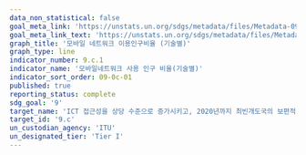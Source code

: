 ```yaml
---
data_non_statistical: false
goal_meta_link: 'https://unstats.un.org/sdgs/metadata/files/Metadata-09-0c-01.pdf'
goal_meta_link_text: 'https://unstats.un.org/sdgs/metadata/files/Metadata-09-0c-01.pdf'
graph_title: '모바일 네트워크 이용인구비율 (기술별)'
graph_type: line
indicator_number: 9.c.1
indicator_name: '모바일네트워크 사용 인구 비율(기술별)'
indicator_sort_order: 09-0c-01
published: true
reporting_status: complete
sdg_goal: '9'
target_name: 'ICT 접근성을 상당 수준으로 증가시키고, 2020년까지 최빈개도국의 보편적인 인터넷 접근성 달성을 위해 노력'
target_id: '9.c'
un_custodian_agency: 'ITU'
un_designated_tier: 'Tier I'
---
```

